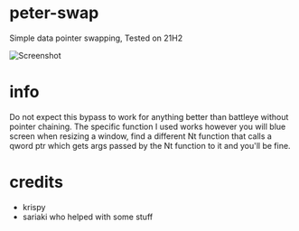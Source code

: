 # peter-swap
 Simple data pointer swapping, Tested on 21H2

![Screenshot](https://raw.githubusercontent.com/krispybyte/peter-swap/main/screenshot.PNG)

# info
Do not expect this bypass to work for anything better than battleye without pointer chaining.
The specific function I used works however you will blue screen when resizing a window, find a different Nt function that calls a qword ptr which gets args passed by the Nt function to it and you'll be fine.

# credits
* krispy
* sariaki who helped with some stuff
